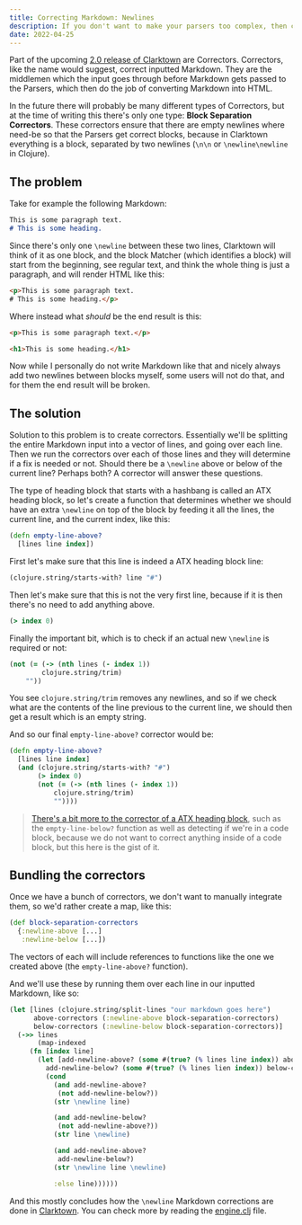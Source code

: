 ```yaml
---
title: Correcting Markdown: Newlines
description: If you don't want to make your parsers too complex, then correct the input before passing it to the parsers by using correctors.
date: 2022-04-25
---
```


Part of the upcoming [2.0 release of Clarktown](https://github.com/askonomm/clarktown/milestone/2) are Correctors. Correctors, like the name would suggest, correct inputted Markdown. They are the middlemen which the input goes through before Markdown gets passed to the Parsers, which then do the job of converting Markdown into HTML.

In the future there will probably be many different types of Correctors, but at the time of writing this there's only one type: **Block Separation Correctors**. These correctors ensure that there are empty newlines where need-be so that the Parsers get correct blocks, because in Clarktown everything is a block, separated by two newlines (`\n\n` or `\newline\newline` in Clojure). 

## The problem 

Take for example the following Markdown:

```markdown
This is some paragraph text.
# This is some heading.
```

Since there's only one `\newline` between these two lines, Clarktown will think of it as one block, and the block Matcher (which identifies a block) will start from the beginning, see regular text, and think the whole thing is just a paragraph, and will render HTML like this:

```html
<p>This is some paragraph text.
# This is some heading.</p>
```

Where instead what _should_ be the end result is this:

```html
<p>This is some paragraph text.</p>

<h1>This is some heading.</h1>
```

Now while I personally do not write Markdown like that and nicely always add two newlines between blocks myself, some users will not do that, and for them the end result will be broken.

## The solution

Solution to this problem is to create correctors. Essentially we'll be splitting the entire Markdown input into a vector of lines, and going over each line. Then we run the correctors over each of those lines and they will determine if a fix is needed or not. Should there be a `\newline` above or below of the current line? Perhaps both? A corrector will answer these questions.

The type of heading block that starts with a hashbang is called an ATX heading block, so let's create a function that determines whether we should have an extra `\newline` on top of the block by feeding it all the lines, the current line, and the current index, like this:

```clojure
(defn empty-line-above?
  [lines line index])
```

First let's make sure that this line is indeed a ATX heading block line:

```clojure
(clojure.string/starts-with? line "#")
```

Then let's make sure that this is not the very first line, because if it is then there's no need to add anything above.

```clojure
(> index 0)
```

Finally the important bit, which is to check if an actual new `\newline` is required or not:

```clojure
(not (= (-> (nth lines (- index 1))
	    clojure.string/trim)
	""))
```

You see `clojure.string/trim` removes any newlines, and so if we check what are the contents of the line previous to the current line, we should then get a result which is an empty string.

And so our final `empty-line-above?` corrector would be:

```clojure
(defn empty-line-above?
  [lines line index]
  (and (clojure.string/starts-with? "#")
       (> index 0)
       (not (= (-> (nth lines (- index 1))
		   clojure.string/trim)
	       ""))))
```

> [There's a bit more to the corrector of a ATX heading block](https://github.com/askonomm/clarktown/blob/master/src/clarktown/correctors/atx_heading_block.clj), such as the `empty-line-below?` function as well as detecting if we're in a code block, because we do not want to correct anything inside of a code block, but this here is the gist of it.

## Bundling the correctors

Once we have a bunch of correctors, we don't want to manually integrate them, so we'd rather create a map, like this:

```clojure
(def block-separation-correctors
  {:newline-above [...]
   :newline-below [...])
```

The vectors of each will include references to functions like the one we created above (the `empty-line-above?` function).

And we'll use these by running them over each line in our inputted Markdown, like so:

```clojure
(let [lines (clojure.string/split-lines "our markdown goes here")
      above-correctors (:newline-above block-separation-correctors)
      below-correctors (:newline-below block-separation-correctors)]
  (->> lines
       (map-indexed
	 (fn [index line]
	   (let [add-newline-above? (some #(true? (% lines line index)) above-correctors)
		 add-newline-below? (some #(true? (% lines lien index)) below-correctors)]
	     (cond
	       (and add-newline-above?
		    (not add-newline-below?))
	       (str \newline line)

	       (and add-newline-below?
		    (not add-newline-above?))
	       (str line \newline)

	       (and add-newline-above?
		    add-newline-below?)
	       (str \newline line \newline)

	       :else line))))))
```

And this mostly concludes how the `\newline` Markdown corrections are done in [Clarktown](https://github.com/askonomm/clarktown). You can check more by reading the [engine.clj](https://github.com/askonomm/clarktown/blob/master/src/clarktown/engine.clj) file.
